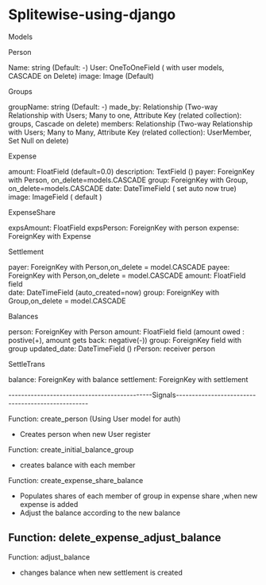 # Splitewise-using-django


Models

Person

Name: string (Default: -)
User: OneToOneField ( with user models, CASCADE on Delete)
image: Image (Default)

Groups

groupName: string (Default: -)
made_by: Relationship (Two-way Relationship with Users; Many to one, Attribute Key (related collection): groups, Cascade on delete)
members: Relationship (Two-way Relationship with Users; Many to Many, Attribute Key (related collection): UserMember, Set Null on delete)

Expense 

amount: FloatField (default=0.0)
description: TextField ()
payer: ForeignKey with Person, on_delete=models.CASCADE
group: ForeignKey with Group, on_delete=models.CASCADE
date: DateTimeField ( set auto now true)
image: ImageField ( default )


ExpenseShare

expsAmount: FloatField
expsPerson: ForeignKey with person
expense: ForeignKey with Expense

Settlement

payer: ForeignKey with Person,on_delete = model.CASCADE
payee: ForeignKey with Person,on_delete = model.CASCADE
amount: FloatField field  
date: DateTimeField (auto_created=now)
group: ForeignKey with Group,on_delete = model.CASCADE

Balances

person: ForeignKey with Person
amount: FloatField field (amount owed : postive(+), amount gets back: negative(-)) 
group: ForeignKey field with group
updated_date: DateTimeField ()
rPerson: receiver person

SettleTrans

balance: ForeignKey with balance
settlement: ForeignKey with settlement

---------------------------------------------Signals--------------------------------------------------

Function: create_person (Using User model for auth)
- Creates person when new User register

Function: create_initial_balance_group
- creates balance with each member

Function: create_expense_share_balance 
- Populates shares of each member of group in expense share ,when new expense is added
- Adjust the balance according to the new balance

Function: delete_expense_adjust_balance
- 
Function: adjust_balance
- changes balance when new settlement is created  
